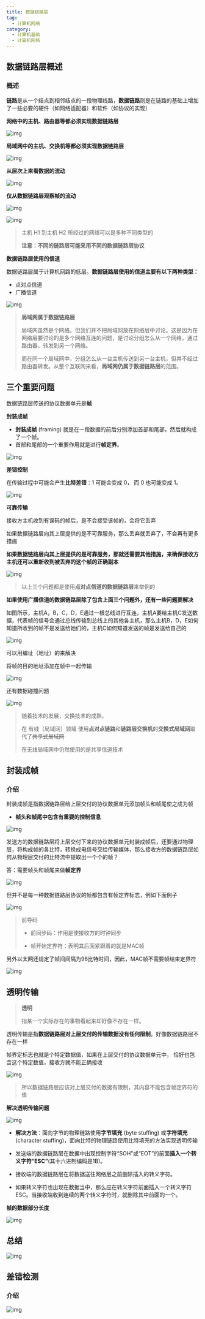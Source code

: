 ```yaml
---
title: 数据链路层
tag:
  - 计算机网络
category:
  - 计算机基础
  - 计算机网络
---
```


## 数据链路层概述

### 概述

**链路**是从一个结点到相邻结点的一段物理线路，**数据链路**则是在链路的基础上增加了一些必要的硬件（如网络适配器）和软件（如协议的实现）

**网络中的主机、路由器等都必须实现数据链路层**

![img](https://upload-images.jianshu.io/upload_images/24878825-72eec9c2f5da1885.png?imageMogr2/auto-orient/strip|imageView2/2/w/1200/format/webp)

**局域网中的主机、交换机等都必须实现数据链路层**

![img](https://upload-images.jianshu.io/upload_images/24878825-4f088da1859e7e90.png?imageMogr2/auto-orient/strip|imageView2/2/w/785/format/webp)

**从层次上来看数据的流动**

![img](https://upload-images.jianshu.io/upload_images/24878825-11c77ea98c206763.png?imageMogr2/auto-orient/strip|imageView2/2/w/1200/format/webp)

**仅从数据链路层观察帧的流动**

![img](https://upload-images.jianshu.io/upload_images/24878825-6a1acd1ad2a6c1eb.png?imageMogr2/auto-orient/strip|imageView2/2/w/1200/format/webp)

![img](https://upload-images.jianshu.io/upload_images/24878825-1dacf9fe20464222.png?imageMogr2/auto-orient/strip|imageView2/2/w/1200/format/webp)

> 主机 H1 到主机 H2 所经过的网络可以是多种不同类型的
>
> **注意：不同的链路层可能采用不同的数据链路层协议**

**数据链路层使用的信道**

数据链路层属于计算机网路的低层。**数据链路层使用的信道主要有以下两种类型：**

- 点对点信道
- 广播信道

![img](https://upload-images.jianshu.io/upload_images/24878825-0f0962eb5fccf66f.png?imageMogr2/auto-orient/strip|imageView2/2/w/923/format/webp)

> **局域网属于数据链路层**
>
> 局域网虽然是个网络。但我们并不把局域网放在网络层中讨论。这是因为在网络层要讨论的是多个网络互连的问题，是讨论分组怎么从一个网络，通过路由器，转发到另一个网络。
>
> 而在同一个局域网中，分组怎么从一台主机传送到另一台主机，但并不经过路由器转发。从整个互联网来看，**局域网仍属于数据链路层**的范围。

## 三个重要问题

数据链路层传送的协议数据单元是**帧**

**封装成帧**

- **封装成帧** (framing) 就是在一段数据的前后分别添加首部和尾部，然后就构成了一个帧。
- 首部和尾部的一个重要作用就是进行**帧定界**。

![img](https://upload-images.jianshu.io/upload_images/24878825-1ad51faea9b7b205.png?imageMogr2/auto-orient/strip|imageView2/2/w/1200/format/webp)

**差错控制**

在传输过程中可能会产生**比特差错**：1 可能会变成 0， 而 0 也可能变成 1。

![img](https://upload-images.jianshu.io/upload_images/24878825-82811736b014aa98.png?imageMogr2/auto-orient/strip|imageView2/2/w/1200/format/webp)

**可靠传输**

接收方主机收到有误码的帧后，是不会接受该帧的，会将它丢弃

如果数据链路层向其上层提供的是不可靠服务，那么丢弃就丢弃了，不会再有更多措施

**如果数据链路层向其上层提供的是可靠服务，那就还需要其他措施，来确保接收方主机还可以重新收到被丢弃的这个帧的正确副本**

![img](https://upload-images.jianshu.io/upload_images/24878825-0d2fd9bb2602bf28.png?imageMogr2/auto-orient/strip|imageView2/2/w/1200/format/webp)

> 以上三个问题都是使用**点对点信道的数据链路层**来举例的

**如果使用广播信道的数据链路层除了包含上面三个问题外，还有一些问题要解决**

如图所示，主机A，B，C，D，E通过一根总线进行互连，主机A要给主机C发送数据，代表帧的信号会通过总线传输到总线上的其他各主机，那么主机B，D，E如何知道所收到的帧不是发送给她们的，主机C如何知道发送的帧是发送给自己的

![img](https://upload-images.jianshu.io/upload_images/24878825-34c5f707bef17f14.png?imageMogr2/auto-orient/strip|imageView2/2/w/1200/format/webp)

可以用编址（地址）的来解决

将帧的目的地址添加在帧中一起传输

![img](https://upload-images.jianshu.io/upload_images/24878825-abbf8309faf2ebf1.png?imageMogr2/auto-orient/strip|imageView2/2/w/1200/format/webp)

还有数据碰撞问题

![img](https://upload-images.jianshu.io/upload_images/24878825-92422213075fe0e3.png?imageMogr2/auto-orient/strip|imageView2/2/w/1200/format/webp)

> 随着技术的发展，交换技术的成熟，
>
> 在 有线（局域网）领域 使用**点对点链路**和**链路层交换机**的**交换式局域网**取代了~~共享式局域网~~
>
> 在无线局域网中仍然使用的是共享信道技术

## 封装成帧

### 介绍

封装成帧是指数据链路层给上层交付的协议数据单元添加帧头和帧尾使之成为帧

- **帧头和帧尾中包含有重要的控制信息**

![img](https://upload-images.jianshu.io/upload_images/24878825-bf6fe42eeea3f376.png?imageMogr2/auto-orient/strip|imageView2/2/w/1200/format/webp)

发送方的数据链路层将上层交付下来的协议数据单元封装成帧后，还要通过物理层，将构成帧的各比特，转换成电信号交给传输媒体，那么接收方的数据链路层如何从物理层交付的比特流中提取出一个个的帧？

答：需要帧头和帧尾来做**帧定界**

![img](https://upload-images.jianshu.io/upload_images/24878825-3a36c2a60343962c.png?imageMogr2/auto-orient/strip|imageView2/2/w/1200/format/webp)

但并不是每一种数据链路层协议的帧都包含有帧定界标志，例如下面例子

![img](https://upload-images.jianshu.io/upload_images/24878825-f1441c531b4d740e.png?imageMogr2/auto-orient/strip|imageView2/2/w/1200/format/webp)

> 前导码
>
> - 前同步码：作用是使接收方的时钟同步
>
> - 帧开始定界符：表明其后面紧跟着的就是MAC帧

另外以太网还规定了帧间间隔为96比特时间，因此，MAC帧不需要帧结束定界符

![img](https://upload-images.jianshu.io/upload_images/24878825-eee524ce4e17f0e8.png?imageMogr2/auto-orient/strip|imageView2/2/w/1200/format/webp)

## 透明传输

> **透明**
>
> 指某一个实际存在的事物看起来却好像不存在一样。

透明传输是指**数据链路层对上层交付的传输数据没有任何限制**，好像数据链路层不存在一样

帧界定标志也就是个特定数据值，如果在上层交付的协议数据单元中， 恰好也包含这个特定数值，接收方就不能正确接收

![img](https://upload-images.jianshu.io/upload_images/24878825-12fe81306aedad15.png?imageMogr2/auto-orient/strip|imageView2/2/w/1200/format/webp)

> 所以数据链路层应该对上层交付的数据有限制，其内容不能包含帧定界符的值

**解决透明传输问题**

![img](https://upload-images.jianshu.io/upload_images/24878825-645dde5eed8eceb2.png?imageMogr2/auto-orient/strip|imageView2/2/w/1200/format/webp)

- **解决方法**：面向字节的物理链路使用**字节填充** (byte stuffing) 或**字符填充** (character stuffing)，面向比特的物理链路使用比特填充的方法实现透明传输

- 发送端的数据链路层在数据中出现控制字符“SOH”或“EOT”的前面**插入一个转义字符“ESC”**(其十六进制编码是1B)。

- 接收端的数据链路层在将数据送往网络层之前删除插入的转义字符。

- 如果转义字符也出现在数据当中，那么应在转义字符前面插入一个转义字符 ESC。当接收端收到连续的两个转义字符时，就删除其中前面的一个。

**帧的数据部分长度**

![img](https://upload-images.jianshu.io/upload_images/24878825-9d3f61fdd96b7dee.png?imageMogr2/auto-orient/strip|imageView2/2/w/1200/format/webp)

## 总结

![img](https://upload-images.jianshu.io/upload_images/24878825-6d39c2f162ddcae5.png?imageMogr2/auto-orient/strip|imageView2/2/w/1200/format/webp)

## 差错检测

### 介绍

![img](https://upload-images.jianshu.io/upload_images/24878825-fa8e42040c9adf41.png?imageMogr2/auto-orient/strip|imageView2/2/w/1200/format/webp)